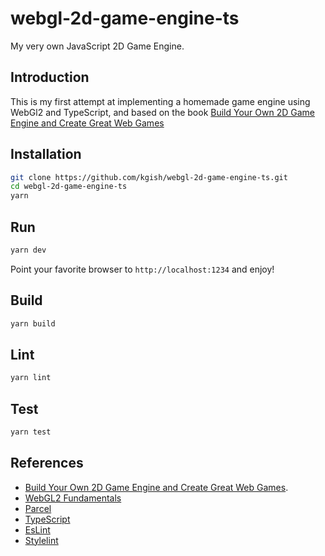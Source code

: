 # webgl-2d-game-engine-ts

My very own JavaScript 2D Game Engine.

## Introduction

This is my first attempt at implementing a homemade game engine using WebGl2 and TypeScript, and based on the book [Build Your Own 2D Game Engine and Create Great Web Games](https://link.springer.com/book/10.1007/978-1-4842-7377-7)

## Installation

```bash
git clone https://github.com/kgish/webgl-2d-game-engine-ts.git
cd webgl-2d-game-engine-ts
yarn
```

## Run

```bash
yarn dev
```

Point your favorite browser to `http://localhost:1234` and enjoy!

## Build

```bash
yarn build
```

## Lint

```bash
yarn lint
```

## Test

```bash
yarn test
```

## References

* [Build Your Own 2D Game Engine and Create Great Web Games](https://link.springer.com/book/10.1007/978-1-4842-7377-7).
* [WebGL2 Fundamentals](https://webgl2fundamentals.org)
* [Parcel](https://parceljs.org)
* [TypeScript](https://www.typescriptlang.org)
* [EsLint](https://eslint.org)
* [Stylelint](https://stylelint.io)

